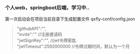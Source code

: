 ### 个人web，springboot后端，学习中..

第一次启动会在项目当前目录下生成配置文件 qxfly-conf/config.json
> "githubAPI":"", </br>
"invite":"" //注册邀请码</br>
"jwtSignKey":"", //jwt令牌密匙</br>
"jwtTimeout":2592000000 //令牌过期时间，默认为一个月
